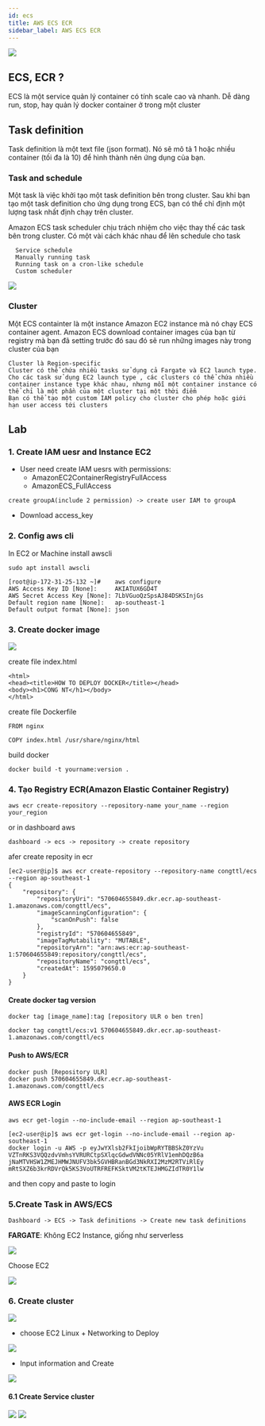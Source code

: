 ```yaml
---
id: ecs
title: AWS ECS ECR
sidebar_label: AWS ECS ECR
---
```


![](https://images.viblo.asia/8ae392cf-3e6e-4bce-bf4a-fa1f5911a59a.png)

## ECS, ECR ?
ECS là một service quản lý container có tính scale cao và nhanh. Dễ dàng run, stop, hay quản lý docker container ở trong một cluster


## Task definition
Task definition là một text file (json format). Nó sẽ mô tả 1 hoặc nhiều container (tối đa là 10) để hình thành nên ứng dụng của bạn.

### Task and schedule
Một task là việc khởi tạo một task definition bên trong cluster. Sau khi bạn tạo một task definition cho ứng dụng trong ECS, bạn có thể chỉ định một lượng task nhất định chạy trên cluster.

Amazon ECS task scheduler chịu trách nhiệm cho việc thay thế các task bên trong cluster. Có một vài cách khác nhau để lên schedule cho task

```
  Service schedule
  Manually running task
  Running task on a cron-like schedule
  Custom scheduler
```

![](https://images.viblo.asia/3489dede-6e8f-415d-90d0-1a501cea6c2f.png)

### Cluster
Một ECS containter là một instance Amazon EC2 instance mà nó chạy ECS container agent. Amazon ECS download container images của bạn từ registry mà bạn đã setting trước đó sau đó sẽ run những images này trong cluster của bạn

```
Cluster là Region-specific
Cluster có thể chứa nhiều tasks sử dụng cả Fargate và EC2 launch type.
Cho các task sử dụng EC2 launch type , các clusters có thể chứa nhiều container instance type khác nhau, nhưng mỗi một container instance có thể chỉ là một phần của một cluster tại một thời điểm
Bạn có thể tạo một custom IAM policy cho cluster cho phép hoặc giới hạn user access tới clusters
```

## Lab

### 1. Create IAM uesr and Instance EC2
- User need create IAM uesrs with permissions:
  - AmazonEC2ContainerRegistryFullAccess
  - AmazonECS_FullAccess

```
create groupA(include 2 permission) -> create user IAM to groupA
```

- Download access_key

### 2. Config aws cli
In EC2 or Machine install awscli
```
sudo apt install awscli
```

```
[root@ip-172-31-25-132 ~]#    aws configure
AWS Access Key ID [None]:     AKIATUX6GD4T
AWS Secret Access Key [None]: 7LbVGuoQzSpsAJ84DSKSInjGs
Default region name [None]:   ap-southeast-1
Default output format [None]: json
```

### 3. Create docker image
![](https://miro.medium.com/max/700/0*2PMeWkEkscO5C-1l.png)

create file index.html
```
<html>
<head><title>HOW TO DEPLOY DOCKER</title></head>
<body><h1>CONG NT</h1></body>
</html>

```
create file Dockerfile
```
FROM nginx

COPY index.html /usr/share/nginx/html
```

build docker
```
docker build -t yourname:version .
```

### 4. Tạo Registry ECR(Amazon Elastic Container Registry)
```
aws ecr create-repository --repository-name your_name --region your_region
```

or in dashboard aws

```
dashboard -> ecs -> repository -> create repository
```

afer create reposity in ecr
```
[ec2-user@ip]$ aws ecr create-repository --repository-name congttl/ecs --region ap-southeast-1
{
    "repository": {
        "repositoryUri": "570604655849.dkr.ecr.ap-southeast-1.amazonaws.com/congttl/ecs", 
        "imageScanningConfiguration": {
            "scanOnPush": false
        }, 
        "registryId": "570604655849", 
        "imageTagMutability": "MUTABLE", 
        "repositoryArn": "arn:aws:ecr:ap-southeast-1:570604655849:repository/congttl/ecs", 
        "repositoryName": "congttl/ecs", 
        "createdAt": 1595079650.0
    }
}
```

#### Create docker tag version
```
docker tag [image_name]:tag [repository ULR o ben tren]

docker tag congttl/ecs:v1 570604655849.dkr.ecr.ap-southeast-1.amazonaws.com/congttl/ecs
```

#### Push to AWS/ECR
```
docker push [Repository ULR]
docker push 570604655849.dkr.ecr.ap-southeast-1.amazonaws.com/congttl/ecs
```

#### AWS ECR Login
```
aws ecr get-login --no-include-email --region ap-southeast-1
```

```
[ec2-user@ip]$ aws ecr get-login --no-include-email --region ap-southeast-1
docker login -u AWS -p eyJwYXlsb2FkIjoibWpRYTBBSkZ0YzVu
VZTnRKS3VQQzdvVmhsYVRURCtpSXlqcGdwdVNNc05YRlV1emhDQzB6a
jNaMTVHSW1ZMEJHMWJNUFV3bk5GVHBRanBGd3NkRXI2MzM2RTViRlEy
mRtSXZ6b3krRDVrQk5KS3VoUTRFREFKSktVM2tKTEJHMGZIdTR0Y1lw
```

and then copy and paste to login

### 5.Create Task in AWS/ECS
```
Dashboard -> ECS -> Task definitions -> Create new task definitions
```

**FARGATE**: Không EC2 Instance, giống như serverless

![](https://fortinetweb.s3.amazonaws.com/docs.fortinet.com/v2/resources/4a43cb9c-f2ee-11e8-b86b-00505692583a/images/721cd423f8f7e0504a92cd7b689b8100_image47.png)

Choose EC2

![](https://s3-ap-southeast-2.amazonaws.com/sal-blog/wp-content/uploads/2019/12/27125404/002-6.png)

### 6. Create cluster
![](https://www.cloudtp.com/wp-content/uploads/2016/05/2.2.png)

- choose EC2 Linux + Networking to Deploy

![](https://d1.awsstatic.com/PAC/ECS-Step1b.05c8b038ef29d98e52b1eeb60d66f45b8a26a62f.png)

- Input information and Create

![](https://hazelcast.com/wp-content/uploads/blog-archive/2018/12/configure-cluster-1.png)

#### 6.1 Create Service cluster

![](https://d2908q01vomqb2.cloudfront.net/0716d9708d321ffb6a00818614779e779925365c/2017/11/08/ECSCluster-Empty.png)
![](https://d2908q01vomqb2.cloudfront.net/da4b9237bacccdf19c0760cab7aec4a8359010b0/2018/03/26/2018-03-26_06-28-34-1-1024x727.png)
